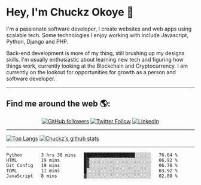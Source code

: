 # Hey, I'm Chuckz Okoye 👑


I'm a passionate software developer, I create websites and web apps using scalable tech. Some technologies I enjoy working with include Javascript, Python, Django and PHP.

Back-end development is more of my thing, still brushing up my designs skills. I'm usually enthusiastic about learning new tech and figuring how things work, currently looking at the Blockchain and Cryptocurrency.
I am currently on the lookout for opportunities for growth as a person and software developer.

-----

## Find me around the web 🌎:
<p align="center">
    <a href="https://github.com/tricelex"><img alt="GitHub followers" src="https://img.shields.io/github/followers/tricelex?style=social"></a>
	<a href="https://twitter.com/chuckzokoye"><img alt="Twitter Follow" src="https://img.shields.io/twitter/follow/chuckzokoye?style=social"></a>
	<a href="https://www.linkedin.com/in/chuckzokoye"><img src="https://img.shields.io/badge/LinkedIn--_.svg?style=social&logo=linkedin" alt="LinkedIn"></a>
</p>

-----
[![Top Langs](https://github-readme-stats.vercel.app/api/top-langs/?username=tricelex)](https://github.com/anuraghazra/github-readme-stats)   [![Chuckz's github stats](https://github-readme-stats.vercel.app/api?username=tricelex&count_private=true&show_icons=true&theme=shades-of-purple)](https://github.com/anuraghazra/github-readme-stats)





-----

<!--START_SECTION:waka-->
```text
Python       3 hrs 38 mins   ███████████████████░░░░░░   76.64 % 
HTML         19 mins         █▓░░░░░░░░░░░░░░░░░░░░░░░   06.92 % 
Git Config   19 mins         █▓░░░░░░░░░░░░░░░░░░░░░░░   06.78 % 
TOML         11 mins         █░░░░░░░░░░░░░░░░░░░░░░░░   03.92 % 
JavaScript   8 mins          ▓░░░░░░░░░░░░░░░░░░░░░░░░   02.80 % 
```
<!--END_SECTION:waka-->